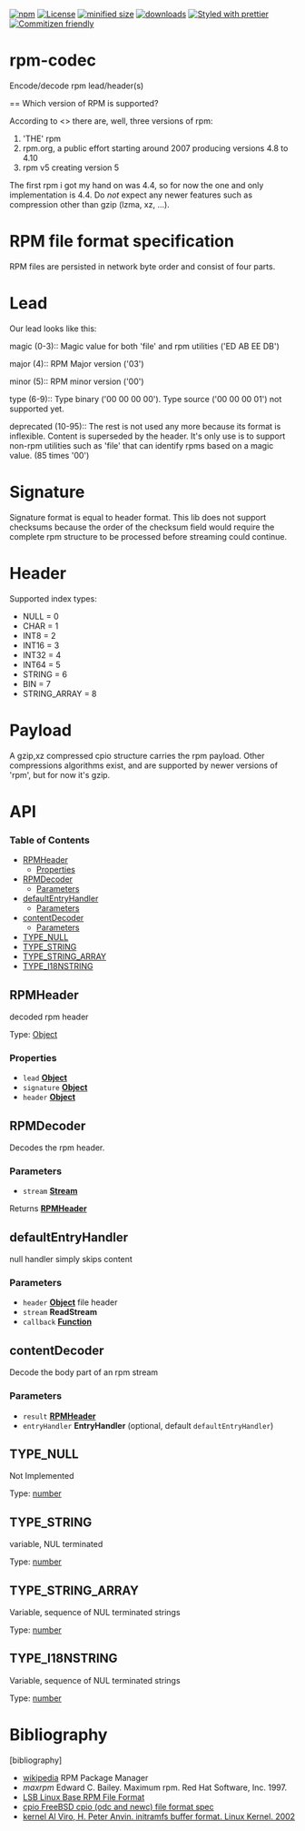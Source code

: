 [![npm](https://img.shields.io/npm/v/rpm-codec.svg)](https://www.npmjs.com/package/rpm-codec)
[![License](https://img.shields.io/badge/License-BSD%203--Clause-blue.svg)](https://opensource.org/licenses/BSD-3-Clause)
[![minified size](https://badgen.net/bundlephobia/min/rpm-codec)](https://bundlephobia.com/result?p=rpm-codec)
[![downloads](http://img.shields.io/npm/dm/rpm-codec.svg?style=flat-square)](https://npmjs.org/package/rpm-codec)
[![Styled with prettier](https://img.shields.io/badge/styled_with-prettier-ff69b4.svg)](https://github.com/prettier/prettier)
[![Commitizen friendly](https://img.shields.io/badge/commitizen-friendly-brightgreen.svg)](http://commitizen.github.io/cz-cli/)

# rpm-codec

Encode/decode rpm lead/header(s)

== Which version of RPM is supported?

According to &lt;<wikipedia>> there are, well, three versions of rpm:

1.  'THE' rpm
2.  rpm.org, a public effort starting around 2007 producing versions 4.8 to 4.10
3.  rpm v5 creating version 5

The first rpm i got my hand on was 4.4, so for now the one and only
implementation is 4.4.
Do _not_ expect any newer features such as compression other than gzip (lzma,
xz, ...).

# RPM file format specification

RPM files are persisted in network byte order and consist of four parts.

# Lead

Our lead looks like this:

magic (0-3)::
Magic value for both 'file' and rpm utilities ('ED AB EE DB')

major (4)::
RPM Major version ('03')

minor (5)::
RPM minor version ('00')

type (6-9)::
Type binary ('00 00 00 00').
Type source ('00 00 00 01') not supported yet.

deprecated (10-95)::
The rest is not used any more because its format is inflexible.
Content is superseded by the header.
It's only use is to support non-rpm utilities such as 'file' that can identify
rpms based on a magic value.
(85 times '00')

# Signature

Signature format is equal to header format.
This lib does not support checksums because the order of the checksum field
would require the complete rpm structure to be processed before streaming could
continue.

# Header

Supported index types:

-   NULL = 0
-   CHAR = 1
-   INT8 = 2
-   INT16 = 3
-   INT32 = 4
-   INT64 = 5
-   STRING = 6
-   BIN = 7
-   STRING_ARRAY = 8

# Payload

A gzip,xz compressed cpio structure carries the rpm payload. Other compressions
algorithms exist, and are supported by newer versions of 'rpm', but for now it's
gzip.

# API

<!-- Generated by documentation.js. Update this documentation by updating the source code. -->

### Table of Contents

-   [RPMHeader](#rpmheader)
    -   [Properties](#properties)
-   [RPMDecoder](#rpmdecoder)
    -   [Parameters](#parameters)
-   [defaultEntryHandler](#defaultentryhandler)
    -   [Parameters](#parameters-1)
-   [contentDecoder](#contentdecoder)
    -   [Parameters](#parameters-2)
-   [TYPE_NULL](#type_null)
-   [TYPE_STRING](#type_string)
-   [TYPE_STRING_ARRAY](#type_string_array)
-   [TYPE_I18NSTRING](#type_i18nstring)

## RPMHeader

decoded rpm header

Type: [Object](https://developer.mozilla.org/docs/Web/JavaScript/Reference/Global_Objects/Object)

### Properties

-   `lead` **[Object](https://developer.mozilla.org/docs/Web/JavaScript/Reference/Global_Objects/Object)** 
-   `signature` **[Object](https://developer.mozilla.org/docs/Web/JavaScript/Reference/Global_Objects/Object)** 
-   `header` **[Object](https://developer.mozilla.org/docs/Web/JavaScript/Reference/Global_Objects/Object)** 

## RPMDecoder

Decodes the rpm header.

### Parameters

-   `stream` **[Stream](https://nodejs.org/api/stream.html)** 

Returns **[RPMHeader](#rpmheader)** 

## defaultEntryHandler

null handler simply skips content

### Parameters

-   `header` **[Object](https://developer.mozilla.org/docs/Web/JavaScript/Reference/Global_Objects/Object)** file header
-   `stream` **ReadStream** 
-   `callback` **[Function](https://developer.mozilla.org/docs/Web/JavaScript/Reference/Statements/function)** 

## contentDecoder

Decode the body part of an rpm stream

### Parameters

-   `result` **[RPMHeader](#rpmheader)** 
-   `entryHandler` **EntryHandler**  (optional, default `defaultEntryHandler`)

## TYPE_NULL

Not Implemented

Type: [number](https://developer.mozilla.org/docs/Web/JavaScript/Reference/Global_Objects/Number)

## TYPE_STRING

variable, NUL terminated

Type: [number](https://developer.mozilla.org/docs/Web/JavaScript/Reference/Global_Objects/Number)

## TYPE_STRING_ARRAY

Variable, sequence of NUL terminated strings

Type: [number](https://developer.mozilla.org/docs/Web/JavaScript/Reference/Global_Objects/Number)

## TYPE_I18NSTRING

Variable, sequence of NUL terminated strings

Type: [number](https://developer.mozilla.org/docs/Web/JavaScript/Reference/Global_Objects/Number)

# Bibliography

[bibliography]

-   [wikipedia](http://en.wikipedia.org/wiki/RPM_Package_Manager)
    RPM Package Manager
-   _maxrpm_ Edward C. Bailey. Maximum rpm. Red Hat Software, Inc. 1997.
-   [LSB Linux Base RPM File Format](http://refspecs.linuxbase.org/LSB_3.1.1/LSB-Core-generic/LSB-Core-generic/pkgformat.html)
-   [cpio FreeBSD cpio (odc and newc) file format spec](http://people.freebsd.org/%7Ekientzle/libarchive/man/cpio.5.txt)
-   [kernel Al Viro, H. Peter Anvin. initramfs buffer format. Linux Kernel. 2002](https://www.kernel.org/doc/Documentation/early-userspace/buffer-format.txt)
